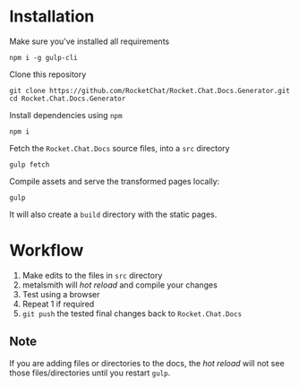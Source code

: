 # Installation

Make sure you've installed all requirements

```
npm i -g gulp-cli
```

Clone this repository

```
git clone https://github.com/RocketChat/Rocket.Chat.Docs.Generator.git
cd Rocket.Chat.Docs.Generator
```

Install dependencies using `npm`

```
npm i
```

Fetch the `Rocket.Chat.Docs` source files, into a `src` directory

```
gulp fetch
```

Compile assets and serve the transformed pages locally:

```
gulp
```

It will also create a `build` directory with the static pages.

# Workflow

1. Make edits to the files in `src` directory
2. metalsmith will *hot reload* and compile your changes
3. Test using a browser 
4. Repeat 1 if required
5. `git push` the tested final changes back to `Rocket.Chat.Docs`

## Note

If you are adding files or directories to the docs, the *hot reload* will not see those files/directories until you restart `gulp`.
